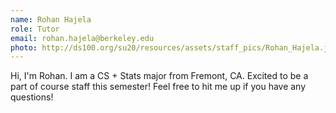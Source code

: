 ```yaml
---
name: Rohan Hajela
role: Tutor
email: rohan.hajela@berkeley.edu
photo: http://ds100.org/su20/resources/assets/staff_pics/Rohan_Hajela.jpg
---
```


Hi, I'm Rohan. I am a CS + Stats major from Fremont, CA. Excited to be a part of course staff this semester! Feel free to hit me up if you have any questions!